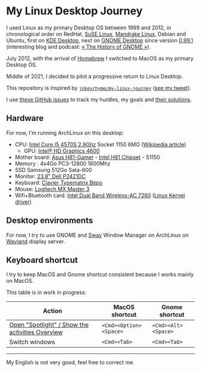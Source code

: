 # My Linux Desktop Journey

I used Linux as my primary Desktop OS between 1999 and 2012, in chronological order on RedHat, [SuSE Linux](https://en.wikipedia.org/wiki/SUSE), [Mandrake Linux](https://en.wikipedia.org/wiki/Mandriva), Debian and Ubuntu, first on [KDE Desktop](https://en.wikipedia.org/wiki/KDE), next on [GNOME Desktop](https://en.wikipedia.org/wiki/GNOME) since version [0.99.1](https://mail.gnome.org/archives/gnome-announce-list/1998-December/msg00004.html) (interesting blog and podcast: [« The History of GNOME »](https://www.bassi.io/articles/2018/10/25/history-of-gnome-episode-1/)).

July 2012, with the arrival of [Homebrew](https://brew.sh/) I switched to MacOS as my primary Desktop OS.

Middle of 2021, I decided to pilot a progressive return to Linux Desktop.

This repository is inspired by [`jokeyrhyme/my-linux-journey`](https://gitlab.com/jokeyrhyme/my-linux-journey/-/issues) ([see my tweet](https://twitter.com/klein_stephane/status/1454034063845695496)).

I use [these GitHub issues](https://github.com/stephane-klein/my-linux-desktop-journey/issues) to track my hurdles, my goals and [their solutions](https://github.com/stephane-klein/my-linux-desktop-journey/issues?q=is%3Aissue+is%3Aclosed).

## Hardware

For now, I'm running ArchLinux on this desktop:

- CPU: [Intel Core I5 4570S 2.9Ghz](https://www.intel.com/content/www/us/en/products/sku/75044/intel-core-i54570s-processor-6m-cache-up-to-3-60-ghz/specifications.html) Socket 1150 6MO ([Wikipedia article](https://en.wikipedia.org/wiki/Intel_Core#4th_generation))
  - GPU: [Intel® HD Graphics 4600](https://en.wikipedia.org/wiki/Intel_Graphics_Technology#Haswell)
- Mother board: [Asus H81-Gamer](https://dlcdnets.asus.com/pub/ASUS/mb/LGA1150/H81-GAMER/e9585_h81-gamer_manual_web_0720.pdf) - [Intel H81 Chipset](https://en.wikipedia.org/wiki/List_of_Intel_chipsets#LGA_1150) - S1150
- Memory : 4x4Go PC3-12800 1600Mhz
- SSD Samsung 512Go Sata-600
- Monitor: [23.8" Dell P2421DC](https://www.displayspecifications.com/en/model/77151d40)
- Keyboard: [Clavier Typematrix Bépo](http://typematrix.com/bepo/)
- Mouse: [Logitech MX Master 3](https://www.logitech.fr/fr-fr/products/mice/mx-master-3.910-005694.html)
- Wifi+Bluetooth card: [Intel Dual Band Wireless-AC 7260](https://www.intel.com/content/dam/www/public/us/en/documents/product-briefs/dual-band-wireless-ac-7260-bluetooth-brief.pdf) ([Linux Kernel driver](https://wireless.wiki.kernel.org/en/users/Drivers/iwlwifi))

## Desktop environments

For now, I try to use GNOME and [Sway](https://swaywm.org/) Window Manager on ArchLinux on [Wayland](https://arewewaylandyet.com/) display server.

## Keyboard shortcut

I try to keep MacOS and Gnome shortcut consistent because I works mainly on MacOS.

This table is in work in progress:

| Action                                                                                                                 | MacOS shortcut         | Gnome shortcut      |
|------------------------------------------------------------------------------------------------------------------------|------------------------|---------------------|
| [Open "Spotlight" / Show the activities Overview](https://github.com/stephane-klein/my-linux-desktop-journey/issues/3) | `<Cmd><Option><Space>` | `<Cmd><Alt><Space>` |
| Switch windows                                                                                                         | `<Cmd><Tab>`           | `<Cmd><Tab>`        |

---

My English is not very good, feel free to correct me.
